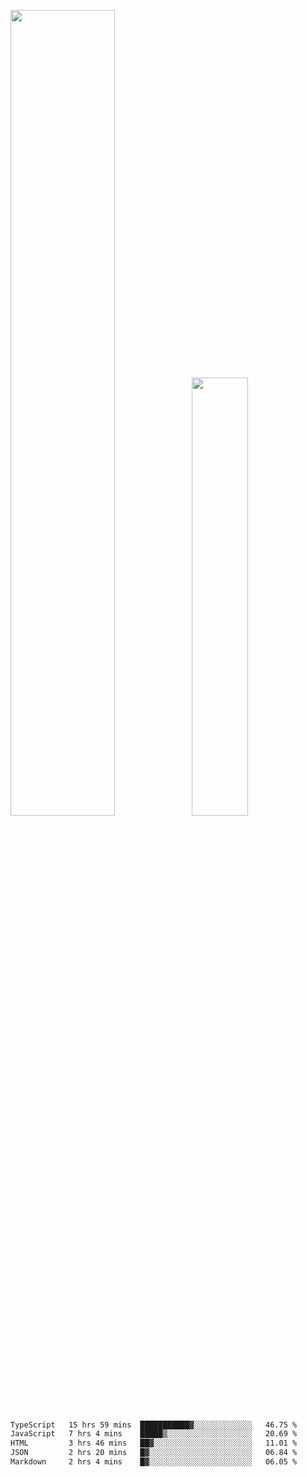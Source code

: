 <img align="" width="57.5%" src="https://github-readme-stats.vercel.app/api?username=Dream4ever&hide_title=true&hide_border=true&count_private=true&show_icons=true&include_all_commits=true&line_height=21" /><img align="" width="42.4%" src="https://github-readme-stats.vercel.app/api/top-langs/?username=Dream4ever&hide_title=true&count_private=true&show_icons=true&langs_count=6&hide_border=true&layout=compact" />

<!--START_SECTION:waka-->

```txt
TypeScript   15 hrs 59 mins  ███████████▓░░░░░░░░░░░░░   46.75 %
JavaScript   7 hrs 4 mins    █████▒░░░░░░░░░░░░░░░░░░░   20.69 %
HTML         3 hrs 46 mins   ██▓░░░░░░░░░░░░░░░░░░░░░░   11.01 %
JSON         2 hrs 20 mins   █▓░░░░░░░░░░░░░░░░░░░░░░░   06.84 %
Markdown     2 hrs 4 mins    █▓░░░░░░░░░░░░░░░░░░░░░░░   06.05 %
```

<!--END_SECTION:waka-->
